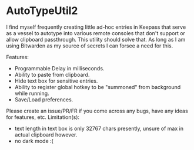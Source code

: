 # AutoTypeUtil2
I find myself frequently creating little ad-hoc entries in Keepass that serve as a vessel to autotype into various remote consoles that don't support or allow clipboard passthrough.
This utility should solve that. As long as I am using Bitwarden as my source of secrets I can forsee a need for this.

Features:
* Programmable Delay in milliseconds.
* Ability to paste from clipboard.
* Hide text box for sensitive entries.
* Ability to register global hotkey to be "summoned" from background while running.
* Save/Load preferences.

Please create an issue/PR/FR if you come across any bugs, have any ideas for features, etc.
Limitation(s):
* text length in text box is only 32767 chars presently, unsure of max in actual clipboard however.
* no dark mode :(
